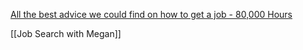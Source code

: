 [All the best advice we could find on how to get a job - 80,000 Hours](https://80000hours.org/career-guide/how-to-get-a-job/?source=email&uni_id=0&utm_source=80%2C000+Hours+mailing+list&utm_campaign=064dc448ad-EMAIL_CAMPAIGN_2025_02_13_04_31&utm_medium=email&utm_term=0_43bc1ae55c-7594b6a3a6-355161888)

[[Job Search with Megan]]